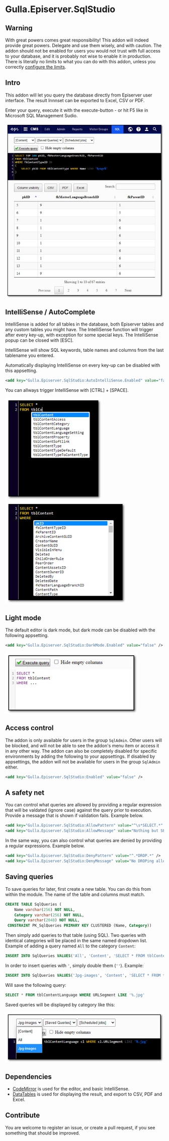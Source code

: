# Gulla.Episerver.SqlStudio

## Warning
With great powers comes great responsibility! This addon will indeed provide great powers. Delegate and use them wisely, and with caution. The addon should not be enabled for users you would not trust with full access to your database, and it is probably not wise to enable it in production. There is literally no limits to what you can do with this addon, unless you correctly [configure the limits](#a-safety-net).

## Intro
This addon will let you query the database directly from Episerver user interface. The result Innnset can be exported to Excel, CSV or PDF.

Enter your query, execute it with the execute-button - or hit F5 like in Microsoft SQL Management Sudio.

![Addon gui](img/gui.jpg)

## IntelliSense / AutoComplete
IntelliSense is added for all tables in the database, both Episerver tables and any custom tables you might have. The IntelliSense function will trigger after every key-up, with exception for some special keys. The IntelliSense popup can be closed with [ESC].

IntelliSense will show SQL keywords, table names and columns from the last tablename you entered.

Automatically displaying IntelliSense on every key-up can be disabled with this appsetting.
``` XML
<add key="Gulla.Episerver.SqlStudio:AutoIntelliSense.Enabled" value="false" />
```

You can allways trigger IntelliSense with [CTRL] + [SPACE].

![IntelliSense on table name](img/autocomplete-table.png "IntelliSense complete on table names")
![IntelliSense on column name](img/autocomplete-column.png "IntelliSense on column names")

## Light mode
The default editor is dark mode, but dark mode can be disabled with the following appsetting.
``` XML
<add key="Gulla.Episerver.SqlStudio:DarkMode.Enabled" value="false" />
```
![Light mode](img/lightmode.jpg "Light mode")


## Access control
The addon is only available for users in the group `SqlAdmin`. Other users will be blocked, and will not be able to see the addon's menu item or access it in any other way. The addon can also be completely disabled for specific environments by adding the following to your appsettings. If disabled by appsettings, the addon will not be available for users in the group `SqlAdmin` either.
``` XML
<add key="Gulla.Episerver.SqlStudio:Enabled" value="false" />
```
## A safety net
You can control what queries are allowed by providing a regular expression that will be valdated (ignore case) against the query prior to execution. Provide a message that is shown if validation fails. Example below.
``` XML
<add key="Gulla.Episerver.SqlStudio:AllowPattern" value="^\s*SELECT.*" />
<add key="Gulla.Episerver.SqlStudio:AllowMessage" value="Nothing but SELECTs please!" />
```

In the same way, you can also control what queries are denied by providing a regular expressions. Example below.
``` XML
<add key="Gulla.Episerver.SqlStudio:DenyPattern" value="^.*DROP.*" />
<add key="Gulla.Episerver.SqlStudio:DenyMessage" value="No DROPing allowed!" />
```

## Saving queries
To save queries for later, first create a new table. You can do this from within the module. The name of the table and columns must match.
``` SQL 
CREATE TABLE SqlQueries (
	Name varchar(256) NOT NULL,
	Category varchar(256) NOT NULL,
	Query varchar(2048) NOT NULL,
 CONSTRAINT PK_SqlQueries PRIMARY KEY CLUSTERED (Name, Category))
```

Then simply add queries to that table (using SQL). Two queries with identical categories will be placed in the same named dropdown list. Example of adding a query named `All` to the category `Content`:
``` SQL
INSERT INTO SqlQueries VALUES('All', 'Content', 'SELECT * FROM tblContent')
```

In order to insert queries with `'`, simply double them (`''`). Example:
``` SQL
INSERT INTO SqlQueries VALUES('Jpg-images', 'Content', 'SELECT * FROM tblContentLanguage WHERE URLSegment LIKE ''%.jpg''')
```

Will save the following query:
``` SQL
SELECT * FROM tblContentLanguage WHERE URLSegment LIKE '%.jpg'
```

Saved queries will be displayed by category like this:

![Saved queries](img/saved-queries.jpg "Selecting a saved query")

## Dependencies
- [CodeMirror](https://codemirror.net/) is used for the editor, and basic IntelliSense.
- [DataTables](https://datatables.net/) is used for displaying the result, and export to CSV, PDF and Excel.

## Contribute
You are welcome to register an issue, or create a pull request, if you see something that should be improved.